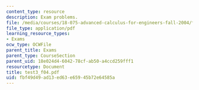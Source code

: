 ```yaml
---
content_type: resource
description: Exam problems.
file: /media/courses/18-075-advanced-calculus-for-engineers-fall-2004/fbf49d49ad13ed63e65945b72e64585a_test3_f04.pdf
file_type: application/pdf
learning_resource_types:
- Exams
ocw_type: OCWFile
parent_title: Exams
parent_type: CourseSection
parent_uid: 18e024d4-6042-78cf-ab50-a4ccd259fff1
resourcetype: Document
title: test3_f04.pdf
uid: fbf49d49-ad13-ed63-e659-45b72e64585a
---
```

